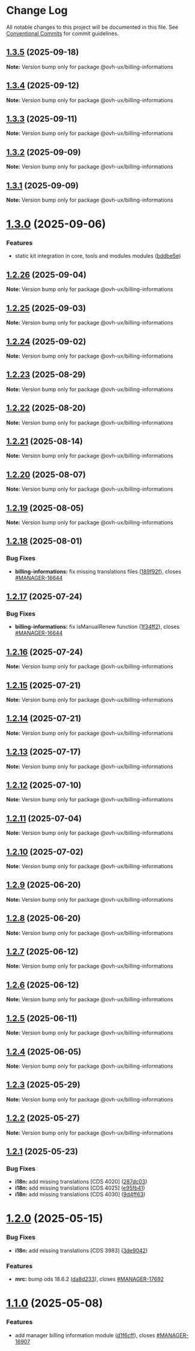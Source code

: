 # Change Log

All notable changes to this project will be documented in this file.
See [Conventional Commits](https://conventionalcommits.org) for commit guidelines.

## [1.3.5](https://github.com/ovh/manager/compare/@ovh-ux/billing-informations@1.3.4...@ovh-ux/billing-informations@1.3.5) (2025-09-18)

**Note:** Version bump only for package @ovh-ux/billing-informations





## [1.3.4](https://github.com/ovh/manager/compare/@ovh-ux/billing-informations@1.3.3...@ovh-ux/billing-informations@1.3.4) (2025-09-12)

**Note:** Version bump only for package @ovh-ux/billing-informations





## [1.3.3](https://github.com/ovh/manager/compare/@ovh-ux/billing-informations@1.3.2...@ovh-ux/billing-informations@1.3.3) (2025-09-11)

**Note:** Version bump only for package @ovh-ux/billing-informations





## [1.3.2](https://github.com/ovh/manager/compare/@ovh-ux/billing-informations@1.3.1...@ovh-ux/billing-informations@1.3.2) (2025-09-09)

**Note:** Version bump only for package @ovh-ux/billing-informations





## [1.3.1](https://github.com/ovh/manager/compare/@ovh-ux/billing-informations@1.3.0...@ovh-ux/billing-informations@1.3.1) (2025-09-09)

**Note:** Version bump only for package @ovh-ux/billing-informations





# [1.3.0](https://github.com/ovh/manager/compare/@ovh-ux/billing-informations@1.2.26...@ovh-ux/billing-informations@1.3.0) (2025-09-06)


### Features

* static kit integration in core, tools and modules modules ([bddbe5e](https://github.com/ovh/manager/commit/bddbe5e07453c8a657f2ca216d48d1f6f2bc0ca5))





## [1.2.26](https://github.com/ovh/manager/compare/@ovh-ux/billing-informations@1.2.25...@ovh-ux/billing-informations@1.2.26) (2025-09-04)

**Note:** Version bump only for package @ovh-ux/billing-informations





## [1.2.25](https://github.com/ovh/manager/compare/@ovh-ux/billing-informations@1.2.24...@ovh-ux/billing-informations@1.2.25) (2025-09-03)

**Note:** Version bump only for package @ovh-ux/billing-informations





## [1.2.24](https://github.com/ovh/manager/compare/@ovh-ux/billing-informations@1.2.23...@ovh-ux/billing-informations@1.2.24) (2025-09-02)

**Note:** Version bump only for package @ovh-ux/billing-informations





## [1.2.23](https://github.com/ovh/manager/compare/@ovh-ux/billing-informations@1.2.22...@ovh-ux/billing-informations@1.2.23) (2025-08-29)

**Note:** Version bump only for package @ovh-ux/billing-informations





## [1.2.22](https://github.com/ovh/manager/compare/@ovh-ux/billing-informations@1.2.21...@ovh-ux/billing-informations@1.2.22) (2025-08-20)

**Note:** Version bump only for package @ovh-ux/billing-informations





## [1.2.21](https://github.com/ovh/manager/compare/@ovh-ux/billing-informations@1.2.20...@ovh-ux/billing-informations@1.2.21) (2025-08-14)

**Note:** Version bump only for package @ovh-ux/billing-informations





## [1.2.20](https://github.com/ovh/manager/compare/@ovh-ux/billing-informations@1.2.19...@ovh-ux/billing-informations@1.2.20) (2025-08-07)

**Note:** Version bump only for package @ovh-ux/billing-informations





## [1.2.19](https://github.com/ovh/manager/compare/@ovh-ux/billing-informations@1.2.18...@ovh-ux/billing-informations@1.2.19) (2025-08-05)

**Note:** Version bump only for package @ovh-ux/billing-informations





## [1.2.18](https://github.com/ovh/manager/compare/@ovh-ux/billing-informations@1.2.17...@ovh-ux/billing-informations@1.2.18) (2025-08-01)


### Bug Fixes

* **billing-informations:** fix missing translations files ([189f92f](https://github.com/ovh/manager/commit/189f92f608695fd46e9e6e4f44036f2ff4d83303)), closes [#MANAGER-16644](https://github.com/ovh/manager/issues/MANAGER-16644)





## [1.2.17](https://github.com/ovh/manager/compare/@ovh-ux/billing-informations@1.2.16...@ovh-ux/billing-informations@1.2.17) (2025-07-24)


### Bug Fixes

* **billing-informations:** fix isManualRenew function ([1f34ff2](https://github.com/ovh/manager/commit/1f34ff25992edd8c5942193f42928d482f46695a)), closes [#MANAGER-16644](https://github.com/ovh/manager/issues/MANAGER-16644)





## [1.2.16](https://github.com/ovh/manager/compare/@ovh-ux/billing-informations@1.2.15...@ovh-ux/billing-informations@1.2.16) (2025-07-24)

**Note:** Version bump only for package @ovh-ux/billing-informations





## [1.2.15](https://github.com/ovh/manager/compare/@ovh-ux/billing-informations@1.2.14...@ovh-ux/billing-informations@1.2.15) (2025-07-21)

**Note:** Version bump only for package @ovh-ux/billing-informations





## [1.2.14](https://github.com/ovh/manager/compare/@ovh-ux/billing-informations@1.2.13...@ovh-ux/billing-informations@1.2.14) (2025-07-21)

**Note:** Version bump only for package @ovh-ux/billing-informations





## [1.2.13](https://github.com/ovh/manager/compare/@ovh-ux/billing-informations@1.2.12...@ovh-ux/billing-informations@1.2.13) (2025-07-17)

**Note:** Version bump only for package @ovh-ux/billing-informations





## [1.2.12](https://github.com/ovh/manager/compare/@ovh-ux/billing-informations@1.2.11...@ovh-ux/billing-informations@1.2.12) (2025-07-10)

**Note:** Version bump only for package @ovh-ux/billing-informations





## [1.2.11](https://github.com/ovh/manager/compare/@ovh-ux/billing-informations@1.2.10...@ovh-ux/billing-informations@1.2.11) (2025-07-04)

**Note:** Version bump only for package @ovh-ux/billing-informations





## [1.2.10](https://github.com/ovh/manager/compare/@ovh-ux/billing-informations@1.2.9...@ovh-ux/billing-informations@1.2.10) (2025-07-02)

**Note:** Version bump only for package @ovh-ux/billing-informations





## [1.2.9](https://github.com/ovh/manager/compare/@ovh-ux/billing-informations@1.2.8...@ovh-ux/billing-informations@1.2.9) (2025-06-20)

**Note:** Version bump only for package @ovh-ux/billing-informations





## [1.2.8](https://github.com/ovh/manager/compare/@ovh-ux/billing-informations@1.2.7...@ovh-ux/billing-informations@1.2.8) (2025-06-20)

**Note:** Version bump only for package @ovh-ux/billing-informations





## [1.2.7](https://github.com/ovh/manager/compare/@ovh-ux/billing-informations@1.2.6...@ovh-ux/billing-informations@1.2.7) (2025-06-12)

**Note:** Version bump only for package @ovh-ux/billing-informations





## [1.2.6](https://github.com/ovh/manager/compare/@ovh-ux/billing-informations@1.2.5...@ovh-ux/billing-informations@1.2.6) (2025-06-12)

**Note:** Version bump only for package @ovh-ux/billing-informations





## [1.2.5](https://github.com/ovh/manager/compare/@ovh-ux/billing-informations@1.2.4...@ovh-ux/billing-informations@1.2.5) (2025-06-11)

**Note:** Version bump only for package @ovh-ux/billing-informations





## [1.2.4](https://github.com/ovh/manager/compare/@ovh-ux/billing-informations@1.2.3...@ovh-ux/billing-informations@1.2.4) (2025-06-05)

**Note:** Version bump only for package @ovh-ux/billing-informations





## [1.2.3](https://github.com/ovh/manager/compare/@ovh-ux/billing-informations@1.2.2...@ovh-ux/billing-informations@1.2.3) (2025-05-29)

**Note:** Version bump only for package @ovh-ux/billing-informations





## [1.2.2](https://github.com/ovh/manager/compare/@ovh-ux/billing-informations@1.2.1...@ovh-ux/billing-informations@1.2.2) (2025-05-27)

**Note:** Version bump only for package @ovh-ux/billing-informations





## [1.2.1](https://github.com/ovh/manager/compare/@ovh-ux/billing-informations@1.2.0...@ovh-ux/billing-informations@1.2.1) (2025-05-23)


### Bug Fixes

* **i18n:** add missing translations [CDS 4020] ([287dc03](https://github.com/ovh/manager/commit/287dc03f5f1b3e5ebb9bc514cabe0d12989a4ada))
* **i18n:** add missing translations [CDS 4025] ([e95fb41](https://github.com/ovh/manager/commit/e95fb410146a8140c601438dd6d78072814042f3))
* **i18n:** add missing translations [CDS 4030] ([9d4ff63](https://github.com/ovh/manager/commit/9d4ff63338619d8a9df83dbaa4e41a17fcff667d))





# [1.2.0](https://github.com/ovh/manager/compare/@ovh-ux/billing-informations@1.1.0...@ovh-ux/billing-informations@1.2.0) (2025-05-15)


### Bug Fixes

* **i18n:** add missing translations [CDS 3983] ([3de9042](https://github.com/ovh/manager/commit/3de90422652ddaf4f7ef30e43d59050518d22811))


### Features

* **mrc:** bump ods 18.6.2 ([da8d233](https://github.com/ovh/manager/commit/da8d23327c353dda493f395d303ed128a2976c14)), closes [#MANAGER-17692](https://github.com/ovh/manager/issues/MANAGER-17692)





# [1.1.0](https://github.com/ovh/manager/compare/@ovh-ux/billing-informations@1.0.0...@ovh-ux/billing-informations@1.1.0) (2025-05-08)


### Features

* add manager billing information module ([d1f6cff](https://github.com/ovh/manager/commit/d1f6cff9d57f8694cc662fbdd3af876721ab51cf)), closes [#MANAGER-16907](https://github.com/ovh/manager/issues/MANAGER-16907)
